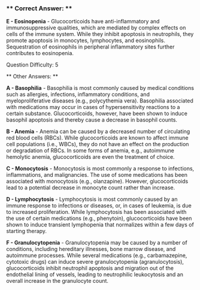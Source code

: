 ### ** Correct Answer: **

**E - Eosinopenia** - Glucocorticoids have anti-inflammatory and immunosuppressive qualities, which are mediated by complex effects on cells of the immune system. While they inhibit apoptosis in neutrophils, they promote apoptosis in monocytes, lymphocytes, and eosinophils. Sequestration of eosinophils in peripheral inflammatory sites further contributes to eosinopenia.

Question Difficulty: 5

** Other Answers: **

**A - Basophilia** - Basophilia is most commonly caused by medical conditions such as allergies, infections, inflammatory conditions, and myeloproliferative diseases (e.g., polycythemia vera). Basophilia associated with medications may occur in cases of hypersensitivity reactions to a certain substance. Glucocorticoids, however, have been shown to induce basophil apoptosis and thereby cause a decrease in basophil counts.

**B - Anemia** - Anemia can be caused by a decreased number of circulating red blood cells (RBCs). While glucocorticoids are known to affect immune cell populations (i.e., WBCs), they do not have an effect on the production or degradation of RBCs. In some forms of anemia, e.g., autoimmune hemolytic anemia, glucocorticoids are even the treatment of choice.

**C - Monocytosis** - Monocytosis is most commonly a response to infections, inflammations, and malignancies. The use of some medications has been associated with monocytosis (e.g., olanzapine). However, glucocorticoids lead to a potential decrease in monocyte count rather than increase.

**D - Lymphocytosis** - Lymphocytosis is most commonly caused by an immune response to infections or diseases, or, in cases of leukemia, is due to increased proliferation. While lymphocytosis has been associated with the use of certain medications (e.g., phenytoin), glucocorticoids have been shown to induce transient lymphopenia that normalizes within a few days of starting therapy.

**F - Granulocytopenia** - Granulocytopenia may be caused by a number of conditions, including hereditary illnesses, bone marrow disease, and autoimmune processes. While several medications (e.g., carbamazepine, cytotoxic drugs) can induce severe granulocytopenia (agranulocytosis), glucocorticoids inhibit neutrophil apoptosis and migration out of the endothelial lining of vessels, leading to neutrophilic leukocytosis and an overall increase in the granulocyte count.

